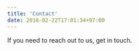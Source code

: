 ```yaml
---
title: 'Contact'
date: 2018-02-22T17:01:34+07:00
---
```


If you need to reach out to us, get in touch.
